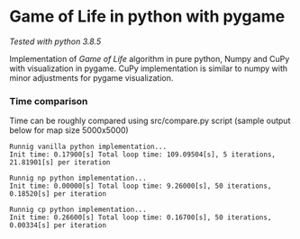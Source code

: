 # Game of Life in python with pygame

*Tested with python 3.8.5*

Implementation of *Game of Life* algorithm in pure python, Numpy and CuPy with visualization in pygame. CuPy implementation is similar to numpy with minor adjustments for pygame visualization.

### Time comparison
Time can be roughly compared using src/compare.py script (sample output below for map size 5000x5000)
```
Runnig vanilla python implementation...
Init time: 0.17900[s] Total loop time: 109.09504[s], 5 iterations, 21.81901[s] per iteration

Runnig np python implementation...
Init time: 0.00000[s] Total loop time: 9.26000[s], 50 iterations, 0.18520[s] per iteration

Runnig cp python implementation...
Init time: 0.26600[s] Total loop time: 0.16700[s], 50 iterations, 0.00334[s] per iteration
```
